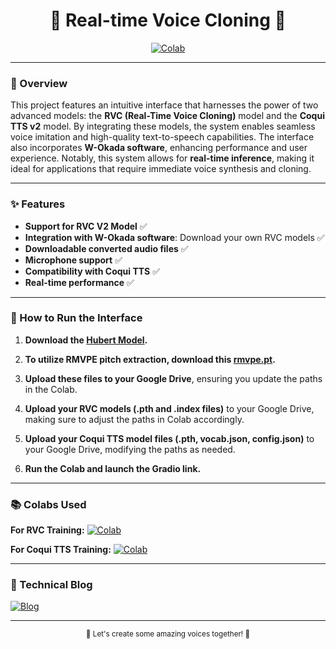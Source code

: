 <div align="center">

# 🌟 Real-time Voice Cloning 🌟

[![Colab](https://img.shields.io/badge/Colab-Interface-blue?style=for-the-badge&logo=googlecolab)](https://drive.google.com/file/d/1ac2mTL1rRbYAZy8lOEviNW108jToKyGL/view?usp=sharing)

</div>

---

### 📝 Overview
This project features an intuitive interface that harnesses the power of two advanced models: the **RVC (Real-Time Voice Cloning)** model and the **Coqui TTS v2** model. By integrating these models, the system enables seamless voice imitation and high-quality text-to-speech capabilities. The interface also incorporates **W-Okada software**, enhancing performance and user experience. Notably, this system allows for **real-time inference**, making it ideal for applications that require immediate voice synthesis and cloning.

---

### ✨ Features
- **Support for RVC V2 Model** ✅
- **Integration with W-Okada software**: Download your own RVC models ✅
- **Downloadable converted audio files** ✅
- **Microphone support** ✅
- **Compatibility with Coqui TTS** ✅
- **Real-time performance** ✅

---

### 🚀 How to Run the Interface

1. **Download the [Hubert Model](https://huggingface.co/lj1995/VoiceConversionWebUI/blob/main/hubert_base.pt).**

2. **To utilize RMVPE pitch extraction, download this [rmvpe.pt](https://huggingface.co/lj1995/VoiceConversionWebUI/blob/main/rmvpe.pt).**
   
3. **Upload these files to your Google Drive**, ensuring you update the paths in the Colab.

4. **Upload your RVC models (.pth and .index files)** to your Google Drive, making sure to adjust the paths in Colab accordingly.

5. **Upload your Coqui TTS model files (.pth, vocab.json, config.json)** to your Google Drive, modifying the paths as needed.

6. **Run the Colab and launch the Gradio link.**

---

### 📚 Colabs Used

**For RVC Training:**
[![Colab](https://img.shields.io/badge/Colab-RVC%20Training-blue?style=for-the-badge&logo=googlecolab)](https://colab.research.google.com/drive/1o7qkdxe4vfeoqf8d166RSzfvLwkl5YQ-?usp=sharing)

**For Coqui TTS Training:**
[![Colab](https://img.shields.io/badge/Colab-Coqui%20TTS%20Training-blue?style=for-the-badge&logo=googlecolab)](https://drive.google.com/file/d/1ofUzeZYO7AwsEG2tt8g34gco9XnuFdbS/view?usp=sharing)

---

### 📖 Technical Blog 
[![Blog](https://img.shields.io/badge/Blog-green?style=for-the-badge)](https://docs.google.com/document/d/1aCjrH3DTNgMvbH1sArSgeRVZWoyFeB3J/edit?usp=drive_link&ouid=108610533114917190006&rtpof=true&sd=true)

---

<div align="center">
  <small>🚀 Let's create some amazing voices together! 🎤</small>
</div>
